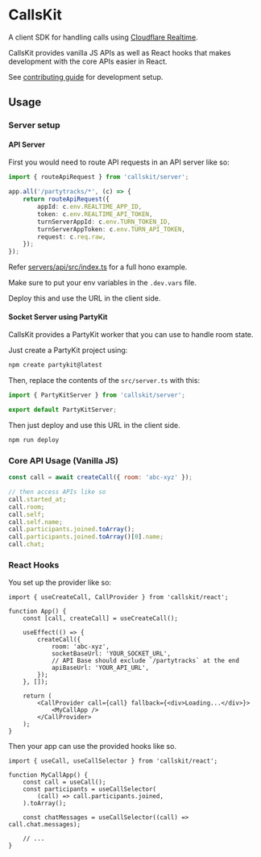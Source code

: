 # CallsKit

A client SDK for handling calls using [Cloudflare Realtime](https://developers.cloudflare.com/realtime/).

CallsKit provides vanilla JS APIs as well as React hooks that makes development with the core APIs easier in React.

See [contributing guide](./CONTRIBUTING.md) for development setup.

## Usage

### Server setup

#### API Server

First you would need to route API requests in an API server like so:

```ts
import { routeApiRequest } from 'callskit/server';

app.all('/partytracks/*', (c) => {
	return routeApiRequest({
		appId: c.env.REALTIME_APP_ID,
		token: c.env.REALTIME_API_TOKEN,
		turnServerAppId: c.env.TURN_TOKEN_ID,
		turnServerAppToken: c.env.TURN_API_TOKEN,
		request: c.req.raw,
	});
});
```

Refer [servers/api/src/index.ts](./servers/api/src/index.ts) for a full hono example.

Make sure to put your env variables in the `.dev.vars` file.

Deploy this and use the URL in the client side.

#### Socket Server using PartyKit

CallsKit provides a PartyKit worker that you can use to handle room state.

Just create a PartyKit project using:

```sh
npm create partykit@latest
```

Then, replace the contents of the `src/server.ts` with this:

```js
import { PartyKitServer } from 'callskit/server';

export default PartyKitServer;
```

Then just deploy and use this URL in the client side.

```sh
npm run deploy
```

### Core API Usage (Vanilla JS)

```js
const call = await createCall({ room: 'abc-xyz' });

// then access APIs like so
call.started_at;
call.room;
call.self;
call.self.name;
call.participants.joined.toArray();
call.participants.joined.toArray()[0].name;
call.chat;
```

### React Hooks

You set up the provider like so:

```tsx
import { useCreateCall, CallProvider } from 'callskit/react';

function App() {
	const [call, createCall] = useCreateCall();

	useEffect(() => {
		createCall({
			room: 'abc-xyz',
			socketBaseUrl: 'YOUR_SOCKET_URL',
			// API Base should exclude `/partytracks` at the end
			apiBaseUrl: 'YOUR_API_URL',
		});
	}, []);

	return (
		<CallProvider call={call} fallback={<div>Loading...</div>}>
			<MyCallApp />
		</CallProvider>
	);
}
```

Then your app can use the provided hooks like so.

```tsx
import { useCall, useCallSelector } from 'callskit/react';

function MyCallApp() {
	const call = useCall();
	const participants = useCallSelector(
		(call) => call.participants.joined,
	).toArray();

	const chatMessages = useCallSelector((call) => call.chat.messages);

	// ...
}
```
